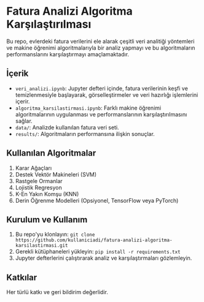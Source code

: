 # Fatura Analizi Algoritma Karşılaştırılması

Bu repo, evlerdeki fatura verilerini ele alarak çeşitli veri analitiği yöntemleri ve makine öğrenimi algoritmalarıyla bir analiz yapmayı ve bu algoritmaların performanslarını karşılaştırmayı amaçlamaktadır.

## İçerik

- `veri_analizi.ipynb`: Jupyter defteri içinde, fatura verilerinin keşfi ve temizlenmesiyle başlayarak, görselleştirmeler ve veri hazırlığı işlemlerini içerir.
- `algoritma_karsilastirmasi.ipynb`: Farklı makine öğrenimi algoritmalarının uygulanması ve performanslarının karşılaştırılmasını sağlar.
- `data/`: Analizde kullanılan fatura veri seti.
- `results/`: Algoritmaların performansına ilişkin sonuçlar.

## Kullanılan Algoritmalar

1. Karar Ağaçları
2. Destek Vektör Makineleri (SVM)
3. Rastgele Ormanlar
4. Lojistik Regresyon
5. K-En Yakın Komşu (KNN)
6. Derin Öğrenme Modelleri (Opsiyonel, TensorFlow veya PyTorch)

## Kurulum ve Kullanım

1. Bu repo'yu klonlayın: `git clone https://github.com/kullaniciadi/fatura-analizi-algoritma-karsilastirmasi.git`
2. Gerekli kütüphaneleri yükleyin: `pip install -r requirements.txt`
3. Jupyter defterlerini çalıştırarak analiz ve karşılaştırmaları gözlemleyin.

## Katkılar
Her türlü katkı ve geri bildirim değerlidir.


